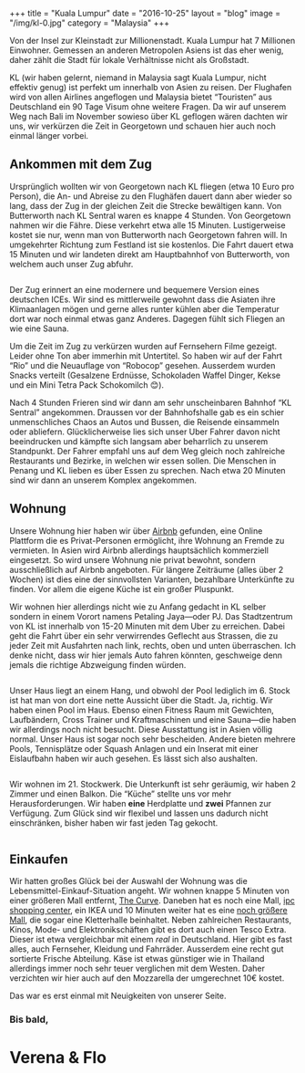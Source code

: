 +++
title = "Kuala Lumpur"
date = "2016-10-25"
layout = "blog"
image = "/img/kl-0.jpg"
category = "Malaysia"
+++

Von der Insel zur Kleinstadt zur Millionenstadt. Kuala Lumpur hat 7 Millionen Einwohner. Gemessen an anderen Metropolen Asiens ist das eher wenig, daher zählt die Stadt für lokale Verhältnisse nicht als Großstadt.

<!--more-->

KL (wir haben gelernt, niemand in Malaysia sagt Kuala Lumpur, nicht effektiv genug) ist perfekt um innerhalb von Asien zu reisen. Der Flughafen wird von allen Airlines angeflogen und Malaysia bietet “Touristen” aus Deutschland ein 90 Tage Visum ohne weitere Fragen. Da wir auf unserem Weg nach Bali im November sowieso über KL geflogen wären dachten wir uns, wir verkürzen die Zeit in Georgetown und schauen hier auch noch einmal länger vorbei. 


## Ankommen mit dem Zug

Ursprünglich wollten wir von Georgetown nach KL fliegen (etwa 10 Euro pro Person), die An- und Abreise zu den Flughäfen dauert dann aber wieder so lang, dass der Zug in der gleichen Zeit die Strecke bewältigen kann. Von Butterworth nach KL Sentral waren es knappe 4 Stunden. Von Georgetown nahmen wir die Fähre. Diese verkehrt etwa alle 15 Minuten. Lustigerweise kostet sie nur, wenn man von Butterworth nach Georgetown fahren will. In umgekehrter Richtung zum Festland ist sie kostenlos. Die Fahrt dauert etwa 15 Minuten und wir landeten direkt am Hauptbahnhof von Butterworth, von welchem auch unser Zug abfuhr. 

<img class="blog-post-img-single" src="/img/kl-13.jpg" alt="">


Der Zug erinnert an eine modernere und bequemere Version eines deutschen ICEs. Wir sind es mittlerweile gewohnt dass die Asiaten ihre Klimaanlagen mögen und gerne alles runter kühlen aber die Temperatur dort war noch einmal etwas ganz Anderes. Dagegen fühlt sich Fliegen an wie eine Sauna.

Um die Zeit im Zug zu verkürzen wurden auf Fernsehern Filme gezeigt. Leider ohne Ton aber immerhin mit Untertitel. So haben wir auf der Fahrt “Rio” und die Neuauflage von “Robocop” gesehen. Ausserdem wurden Snacks verteilt (Gesalzene Erdnüsse, Schokoladen Waffel Dinger, Kekse und ein Mini Tetra Pack Schokomilch &#x1f60a;).

Nach 4 Stunden Frieren sind wir dann am sehr unscheinbaren Bahnhof “KL Sentral” angekommen. Draussen vor der Bahnhofshalle gab es ein schier unmenschliches Chaos an Autos und Bussen, die Reisende einsammeln oder abliefern. Glücklicherweise lies sich unser Uber Fahrer davon nicht beeindrucken und kämpfte sich langsam aber beharrlich zu unserem Standpunkt. Der Fahrer empfahl uns auf dem Weg gleich noch zahlreiche Restaurants und Bezirke, in welchen wir essen sollen. Die Menschen in Penang und KL lieben es über Essen zu sprechen. Nach etwa 20 Minuten sind wir dann an unserem Komplex angekommen. 

## Wohnung

Unsere Wohnung hier haben wir über <a href="www.airbnb.com/c/fburger11" title="Airbnb Signup">Airbnb</a> gefunden, eine Online Plattform die es Privat-Personen ermöglicht, ihre Wohnung an Fremde zu vermieten. In Asien wird Airbnb allerdings hauptsächlich kommerziell eingesetzt. So wird unsere Wohnung nie privat bewohnt, sondern ausschließlich auf Airbnb angeboten. Für längere Zeiträume (alles über 2 Wochen) ist dies eine der sinnvollsten Varianten, bezahlbare Unterkünfte zu finden. Vor allem die eigene Küche ist ein großer Pluspunkt.

Wir wohnen hier allerdings nicht wie zu Anfang gedacht in KL selber sondern in einem Vorort namens Petaling Jaya—oder PJ. Das Stadtzentrum von KL ist innerhalb von 15-20 Minuten mit dem Uber zu erreichen. Dabei geht die Fahrt über ein sehr verwirrendes Geflecht aus Strassen, die zu jeder Zeit mit Ausfahrten nach link, rechts, oben und unten überraschen. Ich denke nicht, dass wir hier jemals Auto fahren könnten, geschweige denn jemals die richtige Abzweigung finden würden. 

<img class="blog-post-img-single" src="/img/kl-1.jpg" alt="">

Unser Haus liegt an einem Hang, und obwohl der Pool lediglich im 6. Stock ist hat man von dort eine nette Aussicht über die Stadt. Ja, richtig. Wir haben einen Pool im Haus. Ebenso einen Fitness Raum mit Gewichten, Laufbändern, Cross Trainer und Kraftmaschinen und eine Sauna—die haben wir allerdings noch nicht besucht. Diese Ausstattung ist in Asien völlig normal. Unser Haus ist sogar noch sehr bescheiden. Andere bieten mehrere Pools, Tennisplätze oder Squash Anlagen und ein Inserat mit einer Eislaufbahn haben wir auch gesehen. Es lässt sich also aushalten. 

<div class="blog-post-gallery">
<div><img src="/img/kl-10.jpg" alt=""></div>
<div><img src="/img/kl-11.jpg" alt=""></div>
<div><img src="/img/kl-12.jpg" alt=""></div>
</div>

Wir wohnen im 21. Stockwerk. Die Unterkunft ist sehr geräumig, wir haben 2 Zimmer und einen Balkon.  Die “Küche” stellte uns vor mehr Herausforderungen. Wir haben <strong>eine</strong> Herdplatte und <strong>zwei</strong> Pfannen zur Verfügung. Zum Glück sind wir flexibel und lassen uns dadurch nicht einschränken, bisher haben wir fast jeden Tag gekocht.

<div class="blog-post-gallery">
<div><img src="/img/kl-0.jpg" alt=""></div>
<div><img src="/img/kl-14.jpg" alt=""></div>
<div><img src="/img/kl-15.jpg" alt=""></div>
</div>

## Einkaufen

Wir hatten großes Glück bei der Auswahl der Wohnung was die Lebensmittel-Einkauf-Situation angeht. Wir wohnen knappe 5 Minuten von einer größeren Mall entfernt, <a href="http://www.thecurve.com.my/" title="The Curve - Mall in Malaysia">The Curve</a>. Daneben hat es noch eine Mall, <a href="https://www.ipc.com.my/" title="ipc shopping center">ipc shopping center</a>, ein IKEA und 10 Minuten weiter hat es eine <a href="http://www.1utama.com.my/">noch größere Mall</a>, die sogar eine Kletterhalle beinhaltet. Neben zahlreichen Restaurants, Kinos, Mode- und Elektronikschäften gibt es dort auch einen Tesco Extra. Dieser ist etwa vergleichbar mit einem <em>real</em> in Deutschland. Hier gibt es fast alles, auch Fernseher, Kleidung und Fahrräder. Ausserdem eine recht gut sortierte Frische Abteilung. Käse ist etwas günstiger wie in Thailand allerdings immer noch sehr teuer verglichen mit dem Westen. Daher verzichten wir hier auch auf den Mozzarella der umgerechnet 10€ kostet.

Das war es erst einmal mit Neuigkeiten von unserer Seite. 

### Bis bald,

<h1 class="signature">Verena & Flo</h1>
